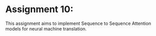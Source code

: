 # Assignment 10:

This assignment aims to implement Sequence to Sequence Attention models for neural machine translation.




